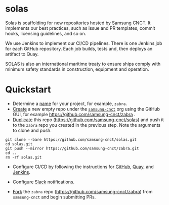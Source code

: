 # solas
Solas is scaffolding for new repositories hosted by Samsung CNCT. It
implements our best practices, such as issue and PR templates, commit hooks,
licensing guidelines, and so on.

We use Jenkins to implement our CI/CD pipelines. There is one Jenkins job for
each GitHub repository. Each job builds, tests and, then deploys an artifact
to Quay.

SOLAS is also an international maritime treaty to ensure ships comply with
minimum safety standards in construction, equipment and operation.

# Quickstart

- Determine a [name](http://phrontistery.info/nautical.html) for your project,
for example, `zabra`.
- [Create](https://help.github.com/articles/creating-a-new-repository/) a
new empty repo under the [`samsung-cnct`](https://github.com/samsung-cnct)
org using the GitHub GUI, for example https://github.com/samsung-cnct/zabra .
- [Duplicate](https://help.github.com/articles/duplicating-a-repository/)
this repo (https://github.com/samsung-cnct/solas) and push it to the `zabra`
repo you created in the previous step. Note the arguments to clone and push.

```
git clone --bare https://github.com/samsung-cnct/solas.git
cd solas.git
git push --mirror https://github.com/samsung-cnct/zabra.git
cd ..
rm -rf solas.git
```

- Configure CI/CD by following the instructions for [GitHub](https://github.com/samsung-cnct/solas/blob/master/docs/github.md), [Quay](https://github.com/samsung-cnct/solas/blob/master/docs/quay.md), and [Jenkins](https://github.com/samsung-cnct/solas/blob/master/docs/jenkins.md).

- Configure [Slack](https://github.com/samsung-cnct/solas/blob/master/docs/slack.md) notifications.

- [Fork](https://help.github.com/articles/fork-a-repo/) the `zabra` repo
(https://github.com/samsung-cnct/zabra) from `samsung-cnct` and begin
submitting PRs.
